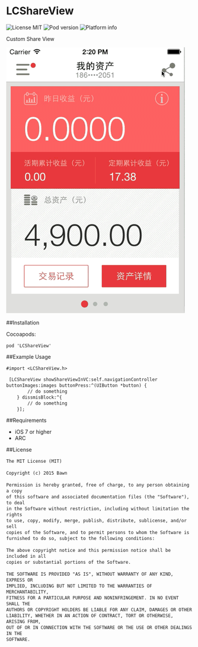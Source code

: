 # LCShareView

![License MIT](https://img.shields.io/dub/l/vibe-d.svg)
![Pod version](http://img.shields.io/cocoapods/v/LCShareView.svg?style=flat)
![Platform info](http://img.shields.io/cocoapods/p/LCShareView.svg?style=flat)

Custom Share View

![1](demo.gif)

##Installation

Cocoapods:
```
pod 'LCShareView'
```

##Example Usage
```
#import <LCShareView.h>
```
```
 [LCShareView showShareViewInVC:self.navigationController buttonImages:images buttonPress:^(UIButton *button) {
        // do something
    } dissmisBlock:^{
        // do something
    }];
```

##Requirements
* iOS 7 or higher
* ARC

##License
```
The MIT License (MIT)

Copyright (c) 2015 Bawn

Permission is hereby granted, free of charge, to any person obtaining a copy
of this software and associated documentation files (the "Software"), to deal
in the Software without restriction, including without limitation the rights
to use, copy, modify, merge, publish, distribute, sublicense, and/or sell
copies of the Software, and to permit persons to whom the Software is
furnished to do so, subject to the following conditions:

The above copyright notice and this permission notice shall be included in all
copies or substantial portions of the Software.

THE SOFTWARE IS PROVIDED "AS IS", WITHOUT WARRANTY OF ANY KIND, EXPRESS OR
IMPLIED, INCLUDING BUT NOT LIMITED TO THE WARRANTIES OF MERCHANTABILITY,
FITNESS FOR A PARTICULAR PURPOSE AND NONINFRINGEMENT. IN NO EVENT SHALL THE
AUTHORS OR COPYRIGHT HOLDERS BE LIABLE FOR ANY CLAIM, DAMAGES OR OTHER
LIABILITY, WHETHER IN AN ACTION OF CONTRACT, TORT OR OTHERWISE, ARISING FROM,
OUT OF OR IN CONNECTION WITH THE SOFTWARE OR THE USE OR OTHER DEALINGS IN THE
SOFTWARE.

```